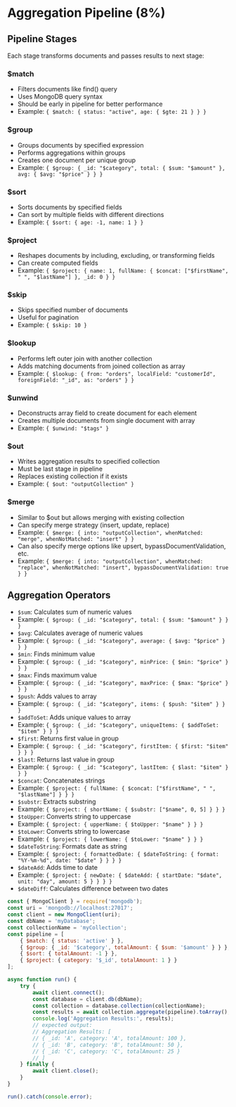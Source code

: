 # Aggregation Pipeline (8%)

## Pipeline Stages

Each stage transforms documents and passes results to next stage:

### $match
- Filters documents like find() query
- Uses MongoDB query syntax
- Should be early in pipeline for better performance
- Example: `{ $match: { status: "active", age: { $gte: 21 } } }`

### $group 
- Groups documents by specified expression
- Performs aggregations within groups
- Creates one document per unique group
- Example: `{ $group: { _id: "$category", total: { $sum: "$amount" }, avg: { $avg: "$price" } } }`

### $sort

- Sorts documents by specified fields
- Can sort by multiple fields with different directions
- Example: `{ $sort: { age: -1, name: 1 } }`

### $project

- Reshapes documents by including, excluding, or transforming fields
- Can create computed fields
- Example: `{ $project: { name: 1, fullName: { $concat: ["$firstName", " ", "$lastName"] }, _id: 0 } }`

### $skip

- Skips specified number of documents
- Useful for pagination
- Example: `{ $skip: 10 }`

### $lookup

- Performs left outer join with another collection
- Adds matching documents from joined collection as array
- Example: `{ $lookup: { from: "orders", localField: "customerId", foreignField: "_id", as: "orders" } }`

### $unwind

- Deconstructs array field to create document for each element
- Creates multiple documents from single document with array
- Example: `{ $unwind: "$tags" }`

### $out

- Writes aggregation results to specified collection
- Must be last stage in pipeline
- Replaces existing collection if it exists
- Example: `{ $out: "outputCollection" }`


### $merge
- Similar to $out but allows merging with existing collection
- Can specify merge strategy (insert, update, replace)
- Example: `{ $merge: { into: "outputCollection", whenMatched: "merge", whenNotMatched: "insert" } }`
- Can also specify merge options like upsert, bypassDocumentValidation, etc.
- Example: `{ $merge: { into: "outputCollection", whenMatched: "replace", whenNotMatched: "insert", bypassDocumentValidation: true } }`

## Aggregation Operators
- `$sum`: Calculates sum of numeric values
- Example: `{ $group: { _id: "$category", total: { $sum: "$amount" } } }`
- `$avg`: Calculates average of numeric values
- Example: `{ $group: { _id: "$category", average: { $avg: "$price" } } }`
- `$min`: Finds minimum value
- Example: `{ $group: { _id: "$category", minPrice: { $min: "$price" } } }`
- `$max`: Finds maximum value
- Example: `{ $group: { _id: "$category", maxPrice: { $max: "$price" } } }`
- `$push`: Adds values to array
- Example: `{ $group: { _id: "$category", items: { $push: "$item" } } }`
- `$addToSet`: Adds unique values to array
- Example: `{ $group: { _id: "$category", uniqueItems: { $addToSet: "$item" } } }`
- `$first`: Returns first value in group
- Example: `{ $group: { _id: "$category", firstItem: { $first: "$item" } } }`
- `$last`: Returns last value in group
- Example: `{ $group: { _id: "$category", lastItem: { $last: "$item" } } }`
- `$concat`: Concatenates strings
- Example: `{ $project: { fullName: { $concat: ["$firstName", " ", "$lastName"] } } }`
- `$substr`: Extracts substring
- Example: `{ $project: { shortName: { $substr: ["$name", 0, 5] } } }`
- `$toUpper`: Converts string to uppercase
- Example: `{ $project: { upperName: { $toUpper: "$name" } } }`
- `$toLower`: Converts string to lowercase
- Example: `{ $project: { lowerName: { $toLower: "$name" } } }`
- `$dateToString`: Formats date as string
- Example: `{ $project: { formattedDate: { $dateToString: { format: "%Y-%m-%d", date: "$date" } } } }`
- `$dateAdd`: Adds time to date
- Example: `{ $project: { newDate: { $dateAdd: { startDate: "$date", unit: "day", amount: 5 } } } }`
- `$dateDiff`: Calculates difference between two dates

```javascript
const { MongoClient } = require('mongodb');
const uri = 'mongodb://localhost:27017';
const client = new MongoClient(uri);
const dbName = 'myDatabase';
const collectionName = 'myCollection';
const pipeline = [
    { $match: { status: 'active' } },
    { $group: { _id: '$category', totalAmount: { $sum: '$amount' } } },
    { $sort: { totalAmount: -1 } },
    { $project: { category: '$_id', totalAmount: 1 } }
];

async function run() {
    try {
        await client.connect();
        const database = client.db(dbName);
        const collection = database.collection(collectionName);
        const results = await collection.aggregate(pipeline).toArray();
        console.log('Aggregation Results:', results);
        // expected output:
        // Aggregation Results: [
        // { _id: 'A', category: 'A', totalAmount: 100 },
        // { _id: 'B', category: 'B', totalAmount: 50 },
        // { _id: 'C', category: 'C', totalAmount: 25 }
        // ]
    } finally {
        await client.close();
    }
}

run().catch(console.error);
```

